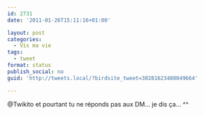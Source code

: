 ```yaml
---
id: 2731
date: '2011-01-26T15:11:16+01:00'

layout: post
categories:
  - Vis ma vie
tags:
  - tweet
format: status
publish_social: no
guid: 'http://tweets.local/?birdsite_tweet=30281623480049664'

---
```


@Twikito et pourtant tu ne réponds pas aux DM… je dis ça… ^^